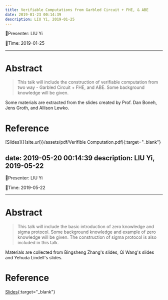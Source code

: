 ```yaml
---
title: Verifiable Computations from Garbled Circuit + FHE, & ABE
date: 2019-01-23 00:14:39
description: LIU Yi, 2019-01-25
---
```


<!-- more -->

:tada:Presenter: LIU Yi

:tada:Time: 2019-01-25


---
# Abstract
> This talk will include the construction of verifiable computation from two way - Garbled Circuit + FHE, and ABE. Some background knowledge will be given. 

Some materials are extracted from the slides created by Prof. Dan Boneh, Jens Groth, and Allison Lewko.

# Reference 
[Slides]({{site.url}}/assets/pdf/Verifible Computation.pdf){:target="_blank"}





date: 2019-05-20 00:14:39
description: LIU Yi, 2019-05-22
---

<!-- more -->

:tada:Presenter: LIU Yi

:tada:Time: 2019-05-22


---
# Abstract
> This talk will include the basic introduction of zero knowledge and sigma protocol. Some background knowledge and example of zero knowledge will be given. The construction of sigma protocol is also included in this talk.

Materials are collected from Bingsheng Zhang's slides, Qi Wang's slides and Yehuda Lindell's slides. 

# Reference 
[Slides]({{site.url}}/assets/pdf/zero-knowledge.pdf){:target="_blank"}




